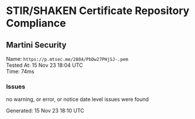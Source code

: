 # STIR/SHAKEN Certificate Repository Compliance

## Martini Security

Name: `https://p.mtsec.me/2884/PbDw27PHjSJ-.pem`\
Tested At: 15 Nov 23 18:04 UTC\
Time: 74ms

### Issues

no warning, or error, or notice date level issues were found

Generated: 15 Nov 23 18:10 UTC